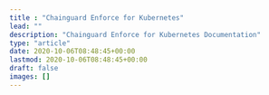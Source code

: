 ```yaml
---
title : "Chainguard Enforce for Kubernetes"
lead: ""
description: "Chainguard Enforce for Kubernetes Documentation"
type: "article"
date: 2020-10-06T08:48:45+00:00
lastmod: 2020-10-06T08:48:45+00:00
draft: false
images: []
---
```

